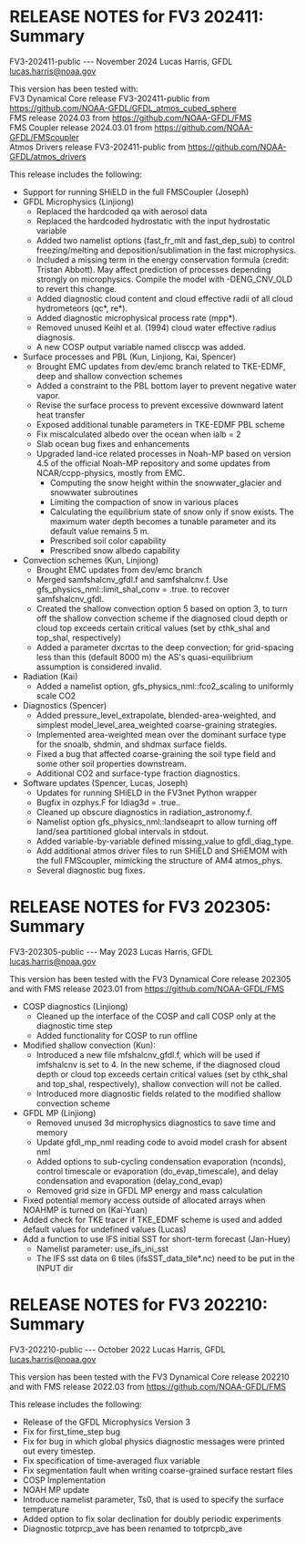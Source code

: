 # RELEASE NOTES for FV3 202411: Summary
FV3-202411-public --- November 2024
Lucas Harris, GFDL lucas.harris@noaa.gov

This version has been tested with:  
FV3 Dynamical Core release FV3-202411-public from https://github.com/NOAA-GFDL/GFDL_atmos_cubed_sphere  
FMS release 2024.03 from https://github.com/NOAA-GFDL/FMS  
FMS Coupler release 2024.03.01 from https://github.com/NOAA-GFDL/FMScoupler  
Atmos Drivers release FV3-202411-public from https://github.com/NOAA-GFDL/atmos_drivers  

This release includes the following:
- Support for running SHiELD in the full FMSCoupler (Joseph)
- GFDL Microphysics (Linjiong)
  - Replaced the hardcoded qa with aerosol data
  - Replaced the hardcoded hydrostatic with the input hydrostatic variable
  - Added two namelist options (fast_fr_mlt and fast_dep_sub) to control freezing/melting and deposition/sublimation in the fast microphysics.
  - Included a missing term in the energy conservation formula (credit: Tristan Abbott).  May affect  prediction of processes depending strongly on microphysics. Compile the model with -DENG_CNV_OLD to revert this change.
  - Added diagnostic cloud content and cloud effective radii of all cloud hydrometeors (qc*, re*).
  - Added diagnostic microphysical process rate (mpp*).
  - Removed unused Keihl et al. (1994) cloud water effective radius diagnosis.
  - A new COSP output variable named clisccp was added.
- Surface processes and PBL (Kun, Linjiong, Kai, Spencer)
  - Brought EMC updates from dev/emc branch related to TKE-EDMF, deep and shallow convection schemes
  - Added a constraint to the PBL bottom layer to prevent negative water vapor. 
  - Revise the surface process to prevent excessive downward latent heat transfer 
  - Exposed additional tunable parameters in TKE-EDMF PBL scheme
  - Fix miscalculated albedo over the ocean when ialb = 2
  - Slab ocean bug fixes and enhancements
  - Upgraded land-ice related processes in Noah-MP based on version 4.5 of the official Noah-MP repository and some updates from NCAR/ccpp-physics, mostly from EMC.
    - Computing the snow height within the snowwater_glacier and snowwater subroutines
    - Limiting the compaction of snow in various places
    - Calculating the equilibrium state of snow only if snow exists. The maximum water depth becomes a tunable parameter and its default value remains 5 m.
    - Prescribed soil color capability
    - Prescribed snow albedo capability
- Convection schemes (Kun, Linjiong)
  - Brought EMC updates from dev/emc branch
  - Merged samfshalcnv_gfdl.f and samfshalcnv.f.  Use gfs_physics_nml::limit_shal_conv = .true. to recover samfshalcnv_gfdl. 
  - Created the shallow convection option 5 based on option 3, to turn off the shallow convection scheme if the diagnosed cloud depth or cloud top exceeds certain critical values (set by cthk_shal and top_shal, respectively)
  - Added a parameter dxcrtas to the deep convection; for grid-spacing less than this (default 8000 m) the AS's quasi-equilibrium assumption is considered invalid.
- Radiation (Kai)
  - Added a namelist option, gfs_physics_nml::fco2_scaling to uniformly scale CO2
- Diagnostics (Spencer)
  - Added pressure_level_extrapolate, blended-area-weighted, and simplest model_level_area_weighted coarse-graining strategies.
  - Implemented area-weighted mean over the dominant surface type for the snoalb, shdmin, and shdmax surface fields.
  - Fixed a bug that affected coarse-graining the soil type field and some other soil properties downstream.
  - Additional CO2 and surface-type fraction diagnostics.
- Software updates (Spencer, Lucas, Joseph)
  - Updates for running SHiELD in the FV3net Python wrapper
  - Bugfix in ozphys.F for ldiag3d = .true..
  - Cleaned up obscure diagnostics in radiation_astronomy.f.
  - Namelist option gfs_physics_nml::landseaprt to allow turning off land/sea partitioned global intervals in stdout.
  - Added variable-by-variable defined missing_value to gfdl_diag_type.
  - Add additional atmos driver files to run SHiELD and SHiEMOM with the full FMScoupler, mimicking the structure of AM4 atmos_phys.
  - Several diagnostic bug fixes.


# RELEASE NOTES for FV3 202305: Summary
FV3-202305-public --- May 2023
Lucas Harris, GFDL lucas.harris@noaa.gov

This version has been tested with the FV3 Dynamical Core release 202305
and with FMS release 2023.01 from https://github.com/NOAA-GFDL/FMS

- COSP diagnostics (Linjiong)
  - Cleaned up the interface of the COSP and call COSP only at the diagnostic time step
  - Added functionality for COSP to run offline
- Modified shallow convection (Kun):
  - Introduced a new file mfshalcnv_gfdl.f, which will be used if imfshalcnv is set to 4. In the new scheme, if the diagnosed cloud depth or cloud top exceeds certain critical values (set by cthk_shal and top_shal, respectively), shallow convection will not be called.
  - Introduced more diagnostic fields related to the modified shallow convection scheme
- GFDL MP (Linjiong)
  - Removed unused 3d microphysics diagnostics to save time and memory
  - Update gfdl_mp_nml reading code to avoid model crash for absent nml
  - Added options to sub-cycling condensation evaporation (nconds), control timescale or evaporation (do_evap_timescale), and delay condensation and evaporation (delay_cond_evap)
  - Removed grid size in GFDL MP energy and mass calculation
- Fixed potential memory access outside of allocated arrays when NOAHMP is turned on (Kai-Yuan)
- Added check for TKE tracer if TKE_EDMF scheme is used and added default values for undefined values (Lucas)
- Add a function to use IFS initial SST for short-term forecast (Jan-Huey)
  - Namelist parameter: use_ifs_ini_sst
  - The IFS sst data on 6 tiles (ifsSST_data_tile*.nc) need to be put in the INPUT dir


# RELEASE NOTES for FV3 202210: Summary
FV3-202210-public --- October 2022
Lucas Harris, GFDL lucas.harris@noaa.gov

This version has been tested with the FV3 Dynamical Core release 202210
and with FMS release 2022.03 from https://github.com/NOAA-GFDL/FMS

This release includes the following:
- Release of the GFDL Microphysics Version 3
- Fix for first_time_step bug
- Fix for bug in which global physics diagnostic messages were printed out every timestep.
- Fix specification of time-averaged flux variable
- Fix segmentation fault when writing coarse-grained surface restart files
- COSP Implementation
- NOAH MP update
- Introduce namelist parameter, Ts0, that is used to specify the surface temperature
- Added option to fix solar declination for doubly periodic experiments
- Diagnostic totprcp_ave has been renamed to totprcpb_ave
